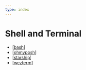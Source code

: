 ```yaml
---
type: index
---
```


# Shell and Terminal

- [[bash]]
- [[ohmyposh]]
- [[starship]]
- [[wezterm]]

[//begin]: # "Autogenerated link references for markdown compatibility"
[bash]: bash.md "Bash Usage"
[ohmyposh]: ohmyposh.md "Oh My Posh Config"
[starship]: starship.md "Starship Config"
[wezterm]: wezterm.md "Wezterm Config"
[//end]: # "Autogenerated link references"
